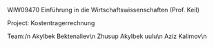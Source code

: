 WIW09470 Einführung in die Wirtschaftswissenschaften (Prof. Keil)

Project: Kostentragerrechnung

Team:/n
Akylbek Bektenaliev\n
Zhusup Akylbek uulu\n
Aziz Kalimov\n
